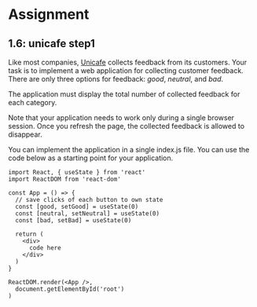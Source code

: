 # Assignment

## 1.6: unicafe step1

Like most companies, [Unicafe](https://www.unicafe.fi/#/9/4) collects feedback from its customers. Your task is to implement a web application for collecting customer feedback. There are only three options for feedback: _good_, _neutral_, and _bad_.

The application must display the total number of collected feedback for each category.

Note that your application needs to work only during a single browser session. Once you refresh the page, the collected feedback is allowed to disappear.

You can implement the application in a single index.js file. You can use the code below as a starting point for your application.

```
import React, { useState } from 'react'
import ReactDOM from 'react-dom'

const App = () => {
  // save clicks of each button to own state
  const [good, setGood] = useState(0)
  const [neutral, setNeutral] = useState(0)
  const [bad, setBad] = useState(0)

  return (
    <div>
      code here
    </div>
  )
}

ReactDOM.render(<App />,
  document.getElementById('root')
)
```
